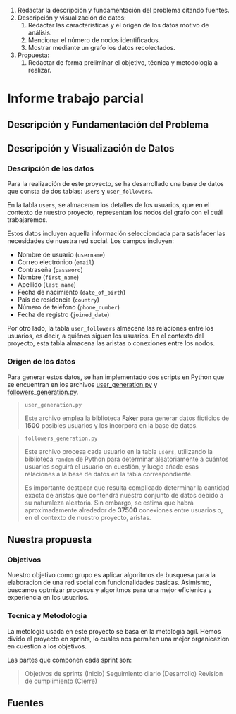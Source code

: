 1. Redactar la descripción y fundamentación del problema citando fuentes.
2. Descripción y visualización de datos:
   1. Redactar las caracteristicas y el origen de los datos motivo de análisis.
   2. Mencionar el número de nodos identificados.
   3. Mostrar mediante un grafo los datos recolectados.
3. Propuesta:
   1. Redactar de forma preliminar el objetivo, técnica y metodologia a realizar.

# Informe trabajo parcial

## Descripción y Fundamentación del Problema

## Descripción y Visualización de Datos

### Descripción de los datos

Para la realización de este proyecto, se ha desarrollado una base de datos que consta de dos tablas: `users` y `user_followers`.

En la tabla `users`, se almacenan los detalles de los usuarios, que en el contexto de nuestro proyecto, representan los nodos del grafo con el cuál trabajaremos.

Estos datos incluyen aquella información selecciondada para satisfacer las necesidades de nuestra red social. Los campos incluyen:

- Nombre de usuario (`username`)
- Correo electrónico (`email`)
- Contraseña (`password`)
- Nombre (`first_name`)
- Apellido (`last_name`)
- Fecha de nacimiento (`date_of_birth`)
- País de residencia (`country`)
- Número de teléfono (`phone_number`)
- Fecha de registro (`joined_date`)

Por otro lado, la tabla `user_followers` almacena las relaciones entre los usuarios, es decir, a quiénes siguen los usuarios. En el contexto del proyecto, esta tabla almacena las aristas o conexiones entre los nodos.

### Origen de los datos
Para generar estos datos, se han implementado dos scripts en Python que se encuentran en los archivos [user_generation.py](https://github.com/202210494/complejidad-algoritmica-grupo-05/blob/main/Base%20de%20datos/user_generation.py) y [followers_generation.py](https://github.com/202210494/complejidad-algoritmica-grupo-05/blob/main/Base%20de%20datos/followers_generation.py).

> `user_generation.py`
>
> Este archivo emplea la biblioteca [Faker](https://github.com/joke2k/faker) para generar datos ficticios de **1500** posibles usuarios y los incorpora en la base de datos.

> `followers_generation.py`
>
> Este archivo procesa cada usuario en la tabla `users`, utilizando la biblioteca `random` de Python para determinar aleatoriamente a cuántos usuarios seguirá el usuario en cuestión, y luego añade esas relaciones a la base de datos en la tabla correspondiente.
>
> Es importante destacar que resulta complicado determinar la cantidad exacta de aristas que contendrá nuestro conjunto de datos debido a su naturaleza aleatoria. Sin embargo, se estima que habrá aproximadamente alrededor de **37500** conexiones entre usuarios o, en el contexto de nuestro proyecto, aristas.


## Nuestra propuesta


### Objetivos

Nuestro objetivo como grupo es aplicar algoritmos de busquesa para la elaboracion de una red social con funcionalidades basicas. Asimismo, buscamos optmizar procesos y algoritmos para una mejor eficienica y experiencia en los usuarios.


### Tecnica y Metodologia

La metologia usada en este proyecto se basa en la metologia agil. Hemos divido el proyecto en sprints, lo cuales nos permiten una mejor organicazion en cuestion a los objetivos.

Las partes que componen cada sprint son:

> Objetivos de sprints (Inicio)
> Seguimiento diario (Desarrollo)
> Revision de cumplimiento (Cierre)

## Fuentes
